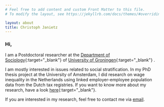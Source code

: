 ```yaml
---
# Feel free to add content and custom Front Matter to this file.
# To modify the layout, see https://jekyllrb.com/docs/themes/#overriding-theme-defaults

layout: about
title: Christoph Janietz
---
```



### Hi,

I am a Postdoctoral researcher at the [Department of Sociology](https://www.rug.nl/gmw/sociology/?lang=en){:target="_blank"} of [University of Groningen](https://www.rug.nl){:target="_blank"} .

I am mostly interested in issues related to social stratification. In my PhD thesis project at the University of Amsterdam, I did research on wage inequality in the Netherlands using linked employer-employee population data from the Dutch tax registries. If you want to know more about my research, have a look [here](https://www.uva.nl/en/shared-content/faculteiten/en/faculteit-der-maatschappij-en-gedragswetenschappen/news/2023/06/wage-inequality-between-organisations-is-growing.html?origin=PDQcb5%2BfSuSJvUewdsszdA){:target="_blank"}.

If you are interested in my research, feel free to contact me via [email](mailto:c.janietz@rug.nl).

